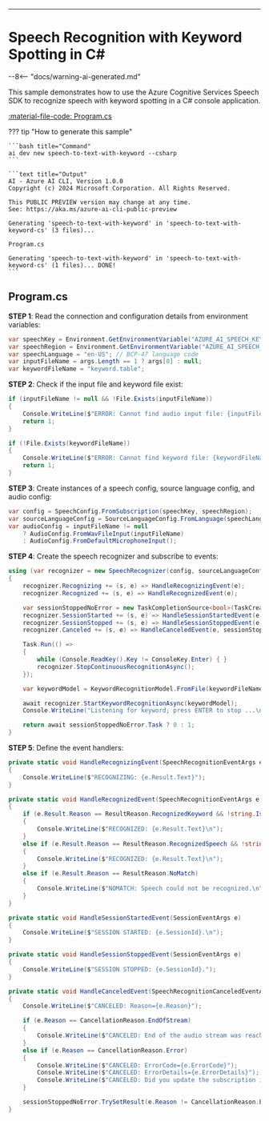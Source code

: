---
# Speech Recognition with Keyword Spotting in C\#

--8<-- "docs/warning-ai-generated.md"

This sample demonstrates how to use the Azure Cognitive Services Speech SDK to recognize speech with keyword spotting in a C# console application.

[:material-file-code: Program.cs](https://github.dev/robch/book-of-ai/blob/main/docs/samples/speech-to-text-with-keyword-cs/Program.cs)

??? tip "How to generate this sample"

    ```bash title="Command"
    ai dev new speech-to-text-with-keyword --csharp
    ```

    ```text title="Output"
    AI - Azure AI CLI, Version 1.0.0
    Copyright (c) 2024 Microsoft Corporation. All Rights Reserved.

    This PUBLIC PREVIEW version may change at any time.
    See: https://aka.ms/azure-ai-cli-public-preview

    Generating 'speech-to-text-with-keyword' in 'speech-to-text-with-keyword-cs' (3 files)...

    Program.cs

    Generating 'speech-to-text-with-keyword' in 'speech-to-text-with-keyword-cs' (1 files)... DONE!
    ```

## Program.cs

**STEP 1**: Read the connection and configuration details from environment variables:

```csharp title="Program.cs"
var speechKey = Environment.GetEnvironmentVariable("AZURE_AI_SPEECH_KEY") ?? "<insert your Speech Service API key here>";
var speechRegion = Environment.GetEnvironmentVariable("AZURE_AI_SPEECH_REGION") ?? "<insert your Speech Service region here>";
var speechLanguage = "en-US"; // BCP-47 language code
var inputFileName = args.Length == 1 ? args[0] : null;
var keywordFileName = "keyword.table";
```

**STEP 2**: Check if the input file and keyword file exist:

```csharp title="Program.cs"
if (inputFileName != null && !File.Exists(inputFileName))
{
    Console.WriteLine($"ERROR: Cannot find audio input file: {inputFileName}");
    return 1;
}

if (!File.Exists(keywordFileName))
{
    Console.WriteLine($"ERROR: Cannot find keyword file: {keywordFileName}");
    return 1;
}
```

**STEP 3**: Create instances of a speech config, source language config, and audio config:

```csharp title="Program.cs"
var config = SpeechConfig.FromSubscription(speechKey, speechRegion);
var sourceLanguageConfig = SourceLanguageConfig.FromLanguage(speechLanguage);
var audioConfig = inputFileName != null
    ? AudioConfig.FromWavFileInput(inputFileName)
    : AudioConfig.FromDefaultMicrophoneInput();
```

**STEP 4**: Create the speech recognizer and subscribe to events:

```csharp title="Program.cs"
using (var recognizer = new SpeechRecognizer(config, sourceLanguageConfig, audioConfig))
{
    recognizer.Recognizing += (s, e) => HandleRecognizingEvent(e);
    recognizer.Recognized += (s, e) => HandleRecognizedEvent(e);

    var sessionStoppedNoError = new TaskCompletionSource<bool>(TaskCreationOptions.RunContinuationsAsynchronously);
    recognizer.SessionStarted += (s, e) => HandleSessionStartedEvent(e);
    recognizer.SessionStopped += (s, e) => HandleSessionStoppedEvent(e);
    recognizer.Canceled += (s, e) => HandleCanceledEvent(e, sessionStoppedNoError);

    Task.Run(() =>
    {
        while (Console.ReadKey().Key != ConsoleKey.Enter) { }
        recognizer.StopContinuousRecognitionAsync();
    });

    var keywordModel = KeywordRecognitionModel.FromFile(keywordFileName);

    await recognizer.StartKeywordRecognitionAsync(keywordModel);
    Console.WriteLine("Listening for keyword; press ENTER to stop ...\n");

    return await sessionStoppedNoError.Task ? 0 : 1;
}
```

**STEP 5**: Define the event handlers:

```csharp title="Program.cs"
private static void HandleRecognizingEvent(SpeechRecognitionEventArgs e)
{
    Console.WriteLine($"RECOGNIZING: {e.Result.Text}");
}

private static void HandleRecognizedEvent(SpeechRecognitionEventArgs e)
{
    if (e.Result.Reason == ResultReason.RecognizedKeyword && !string.IsNullOrEmpty(e.Result.Text))
    {
        Console.WriteLine($"RECOGNIZED: {e.Result.Text}\n");
    }
    else if (e.Result.Reason == ResultReason.RecognizedSpeech && !string.IsNullOrEmpty(e.Result.Text))
    {
        Console.WriteLine($"RECOGNIZED: {e.Result.Text}\n");
    }
    else if (e.Result.Reason == ResultReason.NoMatch)
    {
        Console.WriteLine($"NOMATCH: Speech could not be recognized.\n");
    }
}

private static void HandleSessionStartedEvent(SessionEventArgs e)
{
    Console.WriteLine($"SESSION STARTED: {e.SessionId}.\n");
}

private static void HandleSessionStoppedEvent(SessionEventArgs e)
{
    Console.WriteLine($"SESSION STOPPED: {e.SessionId}.");
}

private static void HandleCanceledEvent(SpeechRecognitionCanceledEventArgs e, TaskCompletionSource<bool> sessionStoppedNoError)
{
    Console.WriteLine($"CANCELED: Reason={e.Reason}");

    if (e.Reason == CancellationReason.EndOfStream)
    {
        Console.WriteLine($"CANCELED: End of the audio stream was reached.");
    }
    else if (e.Reason == CancellationReason.Error)
    {
        Console.WriteLine($"CANCELED: ErrorCode={e.ErrorCode}");
        Console.WriteLine($"CANCELED: ErrorDetails={e.ErrorDetails}");
        Console.WriteLine($"CANCELED: Did you update the subscription info?");
    }

    sessionStoppedNoError.TrySetResult(e.Reason != CancellationReason.Error);
}
```